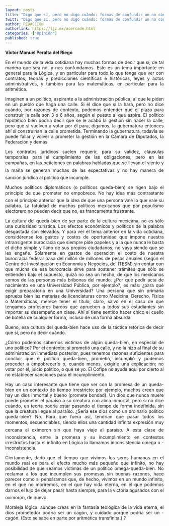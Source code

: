 ```yaml
---
layout: posts
title: "Digo que sí, pero no digo cuándo: formas de confundir un no con un sí"
twitt: "Digo que sí, pero no digo cuándo: formas de confundir un no con un sí"
author: REDACCION
authorlink: https://ljz.mx/acercade.html
categories: ["Opinión"]
published: true
---
```

<p style="text-align: justify;">
  <strong>Víctor Manuel Peralta del Riego</strong>
</p>

<p style="text-align: justify;">
  En el mundo de la vida cotidiana hay muchas formas de decir que sí, de tal manera que sea no, y nos confundamos. Este es un tema importante en general para la Lógica, y en particular para todo lo que tenga que ver con contratos, teorías y predicciones científicas e históricas, leyes y actos administrativos, y también para las matemáticas, en particular para la aritmética.
</p>

<p style="text-align: justify;">
  Imaginen a un político, aspirante a la administración pública, al que le piden en un pueblo que haga una calle. Si él dice que sí la hará, pero no dice cuándo, por razones de contexto, podemos entender que el plazo para construir la calle son 3 ó 6 años, según el puesto al que aspire. El político hipotético bien podría decir que se le acabó la gestión sin hacer la calle, pero que si vuelven a votar por él para, digamos, la gubernatura entonces ahí sí construirían la calle prometida. Terminando la gubernatura, todavía se puede fallar y volver a prometer la gestión en la Cámara de Diputados, la Federación y demás.
</p>

<p style="text-align: justify;">
  Los contratos jurídicos suelen requerir, para su validez, cláusulas temporales para el cumplimiento de las obligaciones, pero en las campañas, en las peticiones en palabras habladas que se llevan el viento y la maña se generan muchas de las expectativas y no hay manera de sanción jurídica al político que incumple.
</p>

<p style="text-align: justify;">
  Muchos políticos diplomáticos (o políticos queda-bien) se rigen bajo el principio de que prometer no empobrece. No hay idea más contrastante con el principio anterior que la idea de que una persona vale lo que vale su palabra. La fatuidad de muchos políticos mexicanos que por populismo electorero no pueden decir que no, es francamente frustrante.
</p>

<p style="text-align: justify;">
  La cultura del queda-bien de ser parte de la cultura mexicana, no es sólo una curiosidad turística. Los efectos económicos y políticos de la palabra desgastada son elevados. Y para ver el tema anterior en la vida cotidiana, considérense los gastos y costos de oportunidad que impone nuestra intransigente burocracia que siempre pide papeles y a la que nunca le basta el dicho simple y llano de sus propios ciudadanos; no vaya siendo que se les engañe. Solamente en gastos de operación el costo de nuestra burocracia federal pasa del millón de millones de pesos anuales (según el Centro de Investigación en Economía y Negocios, del ITESM) sin contar con que mucha de esa burocracia sirve para sostener trámites que sólo se entienden bajo el supuesto, quizá no sea un hecho, de que los mexicanos somos de las personas más bribonas del mundo. ¿Por qué pedir acta de nacimiento en una Universidad Pública, por ejemplo?, es más: ¿para qué exigir preparatoria en una Universidad? Una persona que sin primaria aprueba bien las materias de licenciaturas como Medicina, Derecho, Física o Matemáticas, merece tener el título, claro, salvo en el caso de que tengamos profesores barcos que aprueben a todos sus estudiantes sin importar su desempeño en clase. Ahí sí tiene sentido hacer chico el cuello de botella de cualquier forma, incluso de una forma absurda.
</p>

<p style="text-align: justify;">
  Bueno, esa cultura del queda-bien hace uso de la táctica retórica de decir que sí, pero no decir cuándo.
</p>

<p style="text-align: justify;">
  ¿Cómo podemos sabernos víctimas de algún queda-bien, en especial de uno político? Por el contexto: si prometió una calle, y no la hizo al final de su administración inmediata posterior, pues tenemos razones suficientes para concluir que el político queda-bien, prometió, incumplió y podemos proceder a empobrecerlo o, cuando menos, exigirle una explicación; no votar por él, juicio político, o qué se yo. El Cofipe no ayuda aquí por cierto al no establecer sanciones para el incumplimiento.
</p>

<p style="text-align: justify;">
  Hay un caso interesante que tiene que ver con la promesa de un queda-bien en un contexto de tiempo irrestricto: por ejemplo, muchos creen que hay un dios inmortal y bueno (promete bondad). Un dios que nunca muere puede prometer el paraíso a su creatura con alma inmortal, pero si no dice cuándo, en teoría podría estar pasando el tiempo de forma indefinida, sin que la creatura llegue al paraíso. ¿Sería ese dios como un ordinario político queda-bien? No. Para que fuera así, tendrían que pasar todos los momentos, secuenciables, siendo ellos una cantidad infinita expresión muy cercana al oxímoron sin que haya viaje al paraíso. A esta clase de inconsistencia, entre la promesa y su incumplimiento en contextos irrestrictos hasta el infinito en Lógica lo llamamos inconsistencia omega o -inconsistencia.
</p>

<p style="text-align: justify;">
  Ciertamente, dado que el tiempo que vivimos los seres humanos en el mundo real es para el efecto mucho más pequeño que infinito, no hay posibilidad de que seamos víctimas de un político omega-queda-bien. No reclamar a los que incumplen sus promesas sin buenas razones, hace parecer como si pensáramos que, de hecho, vivimos en un mundo infinito, en el que no moriremos, en el que hay vida eterna, en el que podemos darnos el lujo de dejar pasar hasta siempre, para la victoria agusados con el oxímoron, de nuevo.
</p>

<p style="text-align: justify;">
  Moraleja lógica: aunque creas en la fantasía teológica de la vida eterna, el dios prometedor podría ser un cagón, y cuidado porque podría ser un -cagón. (Esto se sabe en parte por aritmética transfinita.) ?
</p>
